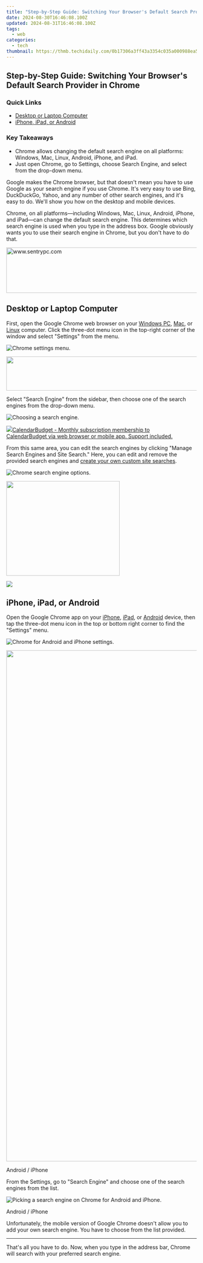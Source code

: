```yaml
---
title: "Step-by-Step Guide: Switching Your Browser's Default Search Provider in Chrome"
date: 2024-08-30T16:46:08.100Z
updated: 2024-08-31T16:46:08.100Z
tags:
  - web
categories:
  - tech
thumbnail: https://thmb.techidaily.com/0b17306a3ff43a3354c035a000988ea5867c75fb650ef14b9ada7d7d6b9ca442.jpg
---
```


## Step-by-Step Guide: Switching Your Browser's Default Search Provider in Chrome

### Quick Links

* [Desktop or Laptop Computer](https://youtube-zero.techidaily.com/24-tips-for-superior-sound-recordings-without-a-microphone/)
* [iPhone, iPad, or Android](https://media-tips.techidaily.com/top-3-premium-tools-for-converting-m3u8-streams-to-mp4mp3-formats-online-and-offline-solutions/)

### Key Takeaways

* Chrome allows changing the default search engine on all platforms: Windows, Mac, Linux, Android, iPhone, and iPad.
* Just open Chrome, go to Settings, choose Search Engine, and select from the drop-down menu.

 Google makes the Chrome browser, but that doesn't mean you have to use Google as your search engine if you use Chrome. It's very easy to use Bing, DuckDuckGo, Yahoo, and any number of other search engines, and it's easy to do. We'll show you how on the desktop and mobile devices.

 Chrome, on all platforms—including Windows, Mac, Linux, Android, iPhone, and iPad—can change the default search engine. This determines which search engine is used when you type in the address box. Google obviously wants you to use their search engine in Chrome, but you don't have to do that.

<!-- affiliate ads begin -->
<a href="https://sentrypc.7eer.net/c/5597632/398457/3022" target="_top" id="398457"><img src="//a.impactradius-go.com/display-ad/3022-398457" border="0" alt="www.sentrypc.com" width="980" height="120"/></a><img height="0" width="0" src="https://sentrypc.7eer.net/i/5597632/398457/3022" style="position:absolute;visibility:hidden;" border="0" />
<!-- affiliate ads end -->
##  Desktop or Laptop Computer

 First, open the Google Chrome web browser on your [Windows PC](https://www.google.com/chrome/), [Mac](https://www.google.com/chrome/), or [Linux](https://www.google.com/chrome/) computer. Click the three-dot menu icon in the top-right corner of the window and select "Settings" from the menu.

![Chrome settings menu.](https://static1.howtogeekimages.com/wordpress/wp-content/uploads/2024/05/2024-05-16_16-45-56.png) 

<!-- affiliate ads begin -->
<a href="https://aligracehair.sjv.io/c/5597632/2087267/19272" target="_top" id="2087267"><img src="//a.impactradius-go.com/display-ad/19272-2087267" border="0" alt="" width="728" height="90"/></a><img height="0" width="0" src="https://imp.pxf.io/i/5597632/2087267/19272" style="position:absolute;visibility:hidden;" border="0" />
<!-- affiliate ads end -->
 Select "Search Engine" from the sidebar, then choose one of the search engines from the drop-down menu.

![Choosing a search engine.](https://static1.howtogeekimages.com/wordpress/wp-content/uploads/2024/05/2024-05-16_16-46-20.png) 

<!-- affiliate ads begin -->
<a href="https://secure.2checkout.com/order/checkout.php?PRODS=37701530&QTY=1&AFFILIATE=108875&CART=1"><img src="https://secure.avangate.com/images/merchant/6fe0c81e3f9438db11ebbfba6c5ce460/products/copy_cbLogo_with_text_blue.png" border="0">CalendarBudget - Monthly subscription membership to CalendarBudget via web browser or mobile app. Support included. </a>
<!-- affiliate ads end -->
 From this same area, you can edit the search engines by clicking "Manage Search Engines and Site Search." Here, you can edit and remove the provided search engines and [create your own custom site searches](https://screen-sharing-recording.techidaily.com/smart-recorder-solutions-for-lecturers-for-2024/).

![Chrome search engine options.](https://static1.howtogeekimages.com/wordpress/wp-content/uploads/2024/05/2024-05-16_16-46-53.png) 

<!-- affiliate ads begin -->
<a href="https://bluettius.sjv.io/c/5597632/2027209/17108" target="_top" id="2027209"><img src="//a.impactradius-go.com/display-ad/17108-2027209" border="0" alt="" width="300" height="250"/></a><img height="0" width="0" src="https://imp.pxf.io/i/5597632/2027209/17108" style="position:absolute;visibility:hidden;" border="0" />
<!-- affiliate ads end -->
<!-- affiliate ads begin -->
<a href="https://estore.winxdvd.com/order/checkout.php?PRODS=12653853&QTY=1&AFFILIATE=108875&CART=1"><img src="https://secure.avangate.com/images/merchant/bcb41ccdc4363c6848a1d760f26c28a0/products/14_videoproc-converter-ai-box.png" border="0"></a>
<!-- affiliate ads end -->
##  iPhone, iPad, or Android

 Open the Google Chrome app on your [iPhone](https://apps.apple.com/us/app/google-chrome/id535886823), [iPad](https://apps.apple.com/us/app/google-chrome/id535886823), or [Android](https://www.anrdoezrs.net/links/3607085/type/dlg/sid/UUhtgUeUpU210698/https://play.google.com/store/apps/details?id=com.android.chrome&hl=en%5FUS&gl=US) device, then tap the three-dot menu icon in the top or bottom right corner to find the "Settings" menu.

![Chrome for Android and iPhone settings.](https://static1.howtogeekimages.com/wordpress/wp-content/uploads/2024/05/screenshot_20240516-164012.png) 

<!-- affiliate ads begin -->
<a href="https://twopages.pxf.io/c/5597632/1873305/18544" target="_top" id="1873305"><img src="//a.impactradius-go.com/display-ad/18544-1873305" border="0" alt="" width="1080" height="1350"/></a><img height="0" width="0" src="https://imp.pxf.io/i/5597632/1873305/18544" style="position:absolute;visibility:hidden;" border="0" />
<!-- affiliate ads end -->
Android / iPhone

 From the Settings, go to "Search Engine" and choose one of the search engines from the list.

![Picking a search engine on Chrome for Android and iPhone.](https://static1.howtogeekimages.com/wordpress/wp-content/uploads/2024/05/screenshot_20240516-164111.png) 

Android / iPhone

 Unfortunately, the mobile version of Google Chrome doesn't allow you to add your own search engine. You have to choose from the list provided.

---

 That's all you have to do. Now, when you type in the address bar, Chrome will search with your preferred search engine.

<ins class="adsbygoogle"
     style="display:block"
     data-ad-format="autorelaxed"
     data-ad-client="ca-pub-7571918770474297"
     data-ad-slot="1223367746"></ins>



<ins class="adsbygoogle"
     style="display:block"
     data-ad-client="ca-pub-7571918770474297"
     data-ad-slot="8358498916"
     data-ad-format="auto"
     data-full-width-responsive="true"></ins>


